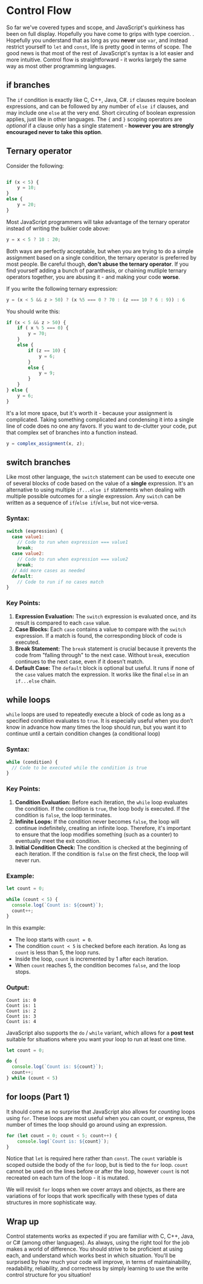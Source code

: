 # Control Flow
So far we've covered types and scope, and JavaScript's quirkiness has been on full display.  Hopefully you have come to grips with type coercion. . Hopefully you understand that as long as you **never** use `var`, and instead restrict yourself to `let` and `const`, life is pretty good in terms of scope.  The good news is that most of the rest of JavaScript's syntax is a lot easier and more intuitive. Control flow is straightforward - it works largely the same way as most other programming languages.

## if branches
The `if` condition is exactly like C, C++, Java, C#.  `if` clauses require boolean expressions, and can be followed by any number of `else if` clauses, and may include one `else` at the very end.  Short circuting of boolean expression applies, just like in other languages.  The `{` and `}` scoping operators are *optional* if a clause only has a single statement - **however you are strongly encouraged never to take this option**.

## Ternary operator
Consider the following:

```js

if (x < 5) {
    y = 10;
} 
else {
    y = 20;
}
```
Most JavaScript programmers will take advantage of the ternary operator instead of writing the bulkier code above:

```js
y = x < 5 ? 10 : 20;
```
Both ways are perfectly acceptable, but when you are trying to do a simple assignment based on a single condition, the ternary operator is preferred by most people.  Be careful though, **don't abuse the ternary operator**.  If you find yourself adding a bunch of paranthesis, or chaining mutliple ternary operators together, you are abusing it - and making your code **worse**.  

If you write the following ternary expression:
```js
y = (x < 5 && z > 50) ? (x %5 === 0 ? 70 : (z === 10 ? 6 : 9)) : 6
```
You should write this:

```js
if (x < 5 && z > 50) {
    if ( x % 5 === 0) {
        y = 70;
    } 
    else {
        if (z == 10) {
            y = 6;
        } 
        else {
            y = 9;
        }
    }
} else {
    y = 6;
}
```
It's a lot more space, but it's worth it - because your assignment is complicated.  Taking something complicated and condensing it into a single line of code does no one any favors.  If you want to de-clutter your code, put that complex set of branches into a function instead.

```js
y = complex_assignment(x, z);
```

## switch branches
Like most other language, the `switch` statement can be used to execute one of several blocks of code based on the value of a **single** expression.  It's an alternative to using multiple `if...else if` statements when dealing with multiple possible outcomes for a single expression. Any `switch` can be written as a sequence of `if`/`else if`/`else`, but not vice-versa.

### Syntax:
```javascript
switch (expression) {
  case value1:
    // Code to run when expression === value1
    break;
  case value2:
    // Code to run when expression === value2
    break;
  // Add more cases as needed
  default:
    // Code to run if no cases match
}
```

### Key Points:
1. **Expression Evaluation:** The `switch` expression is evaluated once, and its result is compared to each `case` value.
2. **Case Blocks:** Each `case` contains a value to compare with the `switch` expression. If a match is found, the corresponding block of code is executed.
3. **Break Statement:** The `break` statement is crucial because it prevents the code from "falling through" to the next case. Without `break`, execution continues to the next case, even if it doesn’t match.
4. **Default Case:** The `default` block is optional but useful. It runs if none of the `case` values match the expression. It works like the final `else` in an `if...else` chain.

## while loops
`while` loops are used to repeatedly execute a block of code as long as a specified condition evaluates to `true`. It is especially useful when you don’t know in advance how many times the loop should run, but you want it to continue until a certain condition changes (a conditional loop)

### Syntax:
```javascript
while (condition) {
  // Code to be executed while the condition is true
}
```

### Key Points:
1. **Condition Evaluation:** Before each iteration, the `while` loop evaluates the condition. If the condition is `true`, the loop body is executed. If the condition is `false`, the loop terminates.
2. **Infinite Loops:** If the condition never becomes `false`, the loop will continue indefinitely, creating an infinite loop. Therefore, it's important to ensure that the loop modifies something (such as a counter) to eventually meet the exit condition.
3. **Initial Condition Check:** The condition is checked at the beginning of each iteration. If the condition is `false` on the first check, the loop will never run.

### Example:
```javascript
let count = 0;

while (count < 5) {
  console.log(`Count is: ${count}`);
  count++;
}
```

In this example:
- The loop starts with `count = 0`.
- The condition `count < 5` is checked before each iteration. As long as `count` is less than 5, the loop runs.
- Inside the loop, `count` is incremented by 1 after each iteration.
- When `count` reaches 5, the condition becomes `false`, and the loop stops.

### Output:
```
Count is: 0
Count is: 1
Count is: 2
Count is: 3
Count is: 4
```

JavaScript also supports the `do` / `while` variant, which allows for a **post test** suitable for situations where you want your loop to run at least one time.

```js
let count = 0;

do {
  console.log(`Count is: ${count}`);
  count++;
} while (count < 5)
```

## for loops (Part 1)
It should come as no surprise that JavaScript also allows for *counting* loops using `for`.  These loops are most useful when you can count, or express, the number of times the loop should go around using an expression.  

```js
for (let count = 0; count < 5; count++) {
    console.log(`Count is: ${count}`);
}

```
Notice that `let` is required here rather than `const`. The `count` variable is scoped outside the body of the `for` loop, but is tied to the `for` loop. `count` cannot be used on the lines before or after the loop, however `count` is not recreated on each turn of the loop - it is mutated.

We will revisit `for` loops when we cover arrays and objects, as there are variations of for loops that work specifically with these types of data structures in more sophisticate way.

## Wrap up
Control statements works as expected if you are familiar with C, C++, Java, or C# (among other languages).  As always, using the right tool for the job makes a world of difference.  You should strive to be proficient at using each, and understand which works best in which situation.  You'll be surprised by how much your code will improve, in terms of maintainability, readability, reliability, and correctness by simply learning to use the write control structure for you situation!